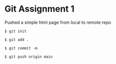 # Git Assignment 1
Pushed a simple html page from local to remote repo

```
$ git init
```

```
$ git add .
```

```
$ git commit -m
```

```
$ git push origin main
```


